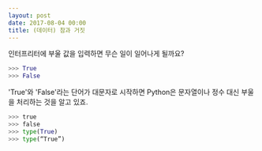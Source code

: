 ```yaml
---
layout: post
date: 2017-08-04 00:00
title: (데이터) 참과 거짓
---
```


<div id="ppt" markdown="1">
인터프리터에 부울 값을 입력하면 무슨 일이 일어나게 될까요?

```python
>>> True
>>> False
```
'True'와 'False'라는 단어가 대문자로 시작하면 Python은 문자열이나 정수 대신 부울을 처리하는 것을 알고 있죠.

```python
>>> true
>>> false
>>> type(True)
>>> type(“True”)
```
</div>

<div id="desc" markdown="1">

</div>
